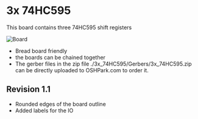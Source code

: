 3x 74HC595
============

This board contains three 74HC595 shift registers

![Board](https://raw.github.com/TMuel1123/MiniProjects/master/3x_74hc595/img.png)

* Bread board friendly
* the boards can be chained together
* The gerber files in the zip file ./3x_74HC595/Gerbers/3x_74HC595.zip can be directly uploaded to OSHPark.com to order it.

Revision 1.1
------------
* Rounded edges of the board outline
* Added labels for the IO

